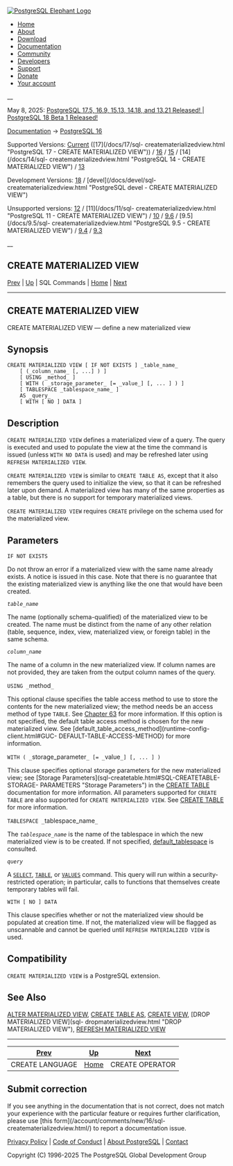 [ ![PostgreSQL Elephant Logo](/media/img/about/press/elephant.png) ](/)

  * [Home](/ "Home")
  * [About](/about/ "About")
  * [Download](/download/ "Download")
  * [Documentation](/docs/ "Documentation")
  * [Community](/community/ "Community")
  * [Developers](/developer/ "Developers")
  * [Support](/support/ "Support")
  * [Donate](/about/donate/ "Donate")
  * [Your account](/account/ "Your account")

__

May 8, 2025: [ PostgreSQL 17.5, 16.9, 15.13, 14.18, and 13.21 Released! ](/about/news/postgresql-175-169-1513-1418-and-1321-released-3072/) | [ PostgreSQL 18 Beta 1 Released! ](/about/news/postgresql-18-beta-1-released-3070/)

[Documentation](/docs/ "Documentation") -> [PostgreSQL
16](/docs/16/index.html)

Supported Versions: [Current](/docs/current/sql-creatematerializedview.html
"PostgreSQL 17 - CREATE MATERIALIZED VIEW") ([17](/docs/17/sql-
creatematerializedview.html "PostgreSQL 17 - CREATE MATERIALIZED VIEW")) /
[16](/docs/16/sql-creatematerializedview.html "PostgreSQL 16 - CREATE
MATERIALIZED VIEW") / [15](/docs/15/sql-creatematerializedview.html
"PostgreSQL 15 - CREATE MATERIALIZED VIEW") / [14](/docs/14/sql-
creatematerializedview.html "PostgreSQL 14 - CREATE MATERIALIZED VIEW") /
[13](/docs/13/sql-creatematerializedview.html "PostgreSQL 13 - CREATE
MATERIALIZED VIEW")

Development Versions: [18](/docs/18/sql-creatematerializedview.html
"PostgreSQL 18 - CREATE MATERIALIZED VIEW") / [devel](/docs/devel/sql-
creatematerializedview.html "PostgreSQL devel - CREATE MATERIALIZED VIEW")

Unsupported versions: [12](/docs/12/sql-creatematerializedview.html
"PostgreSQL 12 - CREATE MATERIALIZED VIEW") / [11](/docs/11/sql-
creatematerializedview.html "PostgreSQL 11 - CREATE MATERIALIZED VIEW") /
[10](/docs/10/sql-creatematerializedview.html "PostgreSQL 10 - CREATE
MATERIALIZED VIEW") / [9.6](/docs/9.6/sql-creatematerializedview.html
"PostgreSQL 9.6 - CREATE MATERIALIZED VIEW") / [9.5](/docs/9.5/sql-
creatematerializedview.html "PostgreSQL 9.5 - CREATE MATERIALIZED VIEW") /
[9.4](/docs/9.4/sql-creatematerializedview.html "PostgreSQL 9.4 - CREATE
MATERIALIZED VIEW") / [9.3](/docs/9.3/sql-creatematerializedview.html
"PostgreSQL 9.3 - CREATE MATERIALIZED VIEW")

__

CREATE MATERIALIZED VIEW  
---  
[Prev](sql-createlanguage.html "CREATE LANGUAGE")  | [Up](sql-commands.html "SQL Commands") | SQL Commands | [Home](index.html "PostgreSQL 16.9 Documentation") |  [Next](sql-createoperator.html "CREATE OPERATOR")  
  
* * *

## CREATE MATERIALIZED VIEW

CREATE MATERIALIZED VIEW — define a new materialized view

## Synopsis

    
    
    CREATE MATERIALIZED VIEW [ IF NOT EXISTS ] _table_name_
        [ (_column_name_ [, ...] ) ]
        [ USING _method_ ]
        [ WITH ( _storage_parameter_ [= _value_] [, ... ] ) ]
        [ TABLESPACE _tablespace_name_ ]
        AS _query_
        [ WITH [ NO ] DATA ]
    

## Description

`CREATE MATERIALIZED VIEW` defines a materialized view of a query. The query
is executed and used to populate the view at the time the command is issued
(unless `WITH NO DATA` is used) and may be refreshed later using `REFRESH
MATERIALIZED VIEW`.

`CREATE MATERIALIZED VIEW` is similar to `CREATE TABLE AS`, except that it
also remembers the query used to initialize the view, so that it can be
refreshed later upon demand. A materialized view has many of the same
properties as a table, but there is no support for temporary materialized
views.

`CREATE MATERIALIZED VIEW` requires `CREATE` privilege on the schema used for
the materialized view.

## Parameters

`IF NOT EXISTS`

    

Do not throw an error if a materialized view with the same name already
exists. A notice is issued in this case. Note that there is no guarantee that
the existing materialized view is anything like the one that would have been
created.

_`table_name`_

    

The name (optionally schema-qualified) of the materialized view to be created.
The name must be distinct from the name of any other relation (table,
sequence, index, view, materialized view, or foreign table) in the same
schema.

_`column_name`_

    

The name of a column in the new materialized view. If column names are not
provided, they are taken from the output column names of the query.

`USING _`method`_`

    

This optional clause specifies the table access method to use to store the
contents for the new materialized view; the method needs be an access method
of type `TABLE`. See [Chapter 63](tableam.html "Chapter 63. Table Access
Method Interface Definition") for more information. If this option is not
specified, the default table access method is chosen for the new materialized
view. See [default_table_access_method](runtime-config-client.html#GUC-
DEFAULT-TABLE-ACCESS-METHOD) for more information.

`WITH ( _`storage_parameter`_ [= _`value`_] [, ... ] )`

    

This clause specifies optional storage parameters for the new materialized
view; see [Storage Parameters](sql-createtable.html#SQL-CREATETABLE-STORAGE-
PARAMETERS "Storage Parameters") in the [CREATE TABLE](sql-createtable.html
"CREATE TABLE") documentation for more information. All parameters supported
for `CREATE TABLE` are also supported for `CREATE MATERIALIZED VIEW`. See
[CREATE TABLE](sql-createtable.html "CREATE TABLE") for more information.

`TABLESPACE _`tablespace_name`_`

    

The _`tablespace_name`_ is the name of the tablespace in which the new
materialized view is to be created. If not specified,
[default_tablespace](runtime-config-client.html#GUC-DEFAULT-TABLESPACE) is
consulted.

_`query`_

    

A [`SELECT`](sql-select.html "SELECT"), [`TABLE`](sql-select.html#SQL-TABLE
"TABLE Command"), or [`VALUES`](sql-values.html "VALUES") command. This query
will run within a security-restricted operation; in particular, calls to
functions that themselves create temporary tables will fail.

`WITH [ NO ] DATA`

    

This clause specifies whether or not the materialized view should be populated
at creation time. If not, the materialized view will be flagged as unscannable
and cannot be queried until `REFRESH MATERIALIZED VIEW` is used.

## Compatibility

`CREATE MATERIALIZED VIEW` is a PostgreSQL extension.

## See Also

[ALTER MATERIALIZED VIEW](sql-altermaterializedview.html "ALTER MATERIALIZED
VIEW"), [CREATE TABLE AS](sql-createtableas.html "CREATE TABLE AS"), [CREATE
VIEW](sql-createview.html "CREATE VIEW"), [DROP MATERIALIZED VIEW](sql-
dropmaterializedview.html "DROP MATERIALIZED VIEW"), [REFRESH MATERIALIZED
VIEW](sql-refreshmaterializedview.html "REFRESH MATERIALIZED VIEW")

* * *

[Prev](sql-createlanguage.html "CREATE LANGUAGE")  | [Up](sql-commands.html "SQL Commands") |  [Next](sql-createoperator.html "CREATE OPERATOR")  
---|---|---  
CREATE LANGUAGE  | [Home](index.html "PostgreSQL 16.9 Documentation") |  CREATE OPERATOR  
  
## Submit correction

If you see anything in the documentation that is not correct, does not match
your experience with the particular feature or requires further clarification,
please use [this form](/account/comments/new/16/sql-
creatematerializedview.html/) to report a documentation issue.

[Privacy Policy](/about/privacypolicy) | [Code of Conduct](/about/policies/coc/) | [About PostgreSQL](/about/) | [Contact](/about/contact/)  

Copyright (C) 1996-2025 The PostgreSQL Global Development Group

